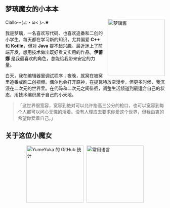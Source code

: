 ## 梦璃魔女的小本本

<img src="img/20251027_003616_upscayl_3x_upscayl-standard-4x.png" alt="梦璃酱" width="180" align="right" style="margin-left: 15px;">

Ciallo～(∠・ω< )⌒★

我是梦璃，一名喜欢写代码、也喜欢追番和二创的小学生。每天都在学习新的知识，尤其偏爱 **C++** 和 **Kotlin**，但对 **Java**
提不起兴趣。最近迷上了前端开发，想用技术做出既好看又实用的作品。**伊蕾娜** 是我最喜欢的角色，总能给我带来安定的力量。

白天，我在编辑器里调试程序；夜晚，就窝在被窝里追番或刷二创视频。偶尔也会打开原神，在提瓦特放空漫步，但更多时候，我沉浸在二次元的世界里。在代码和二次元之间徘徊，调整生活频道到最适合自己的状态，用技术编织属于自己的小天地。

> 「这世界很宽容，宽容到绝对可以允许抬高三公分的枪口，也可以宽容到每个人都可以问心无愧的活着。没有人理应去要求你爱这个世界，但我由衷的希望你爱着自己。」

</div>


## 关于这位小魔女

<div style="display: flex; flex-direction: column; align-items: center; gap: 20px;">
  <div style="display: flex; gap: 10px;">
    <img
      height="180"
      src="https://github-readme-stats-one-bice.vercel.app/api?username=YumeYuka&show_icons=true&include_all_commits=true&count_private=true&role=OWNER,ORGANIZATION_MEMBER,COLLABORATOR&bg_color=fff0f6,ffe4ec&title_color=ff69b4&text_color=ea4c89&icon_color=ffb6d5&border_color=ff69b4"
      alt="YumeYuka 的 GitHub 统计"
    />
    <img
      height="180"
      src="https://github-readme-stats.vercel.app/api/top-langs/?username=YumeYuka&layout=compact&hide=html&bg_color=fff0f6,ffe4ec&title_color=ff69b4&text_color=ea4c89&icon_color=ffb6d5&border_color=ff69b4"
      alt="常用语言"
    />
  </div>
